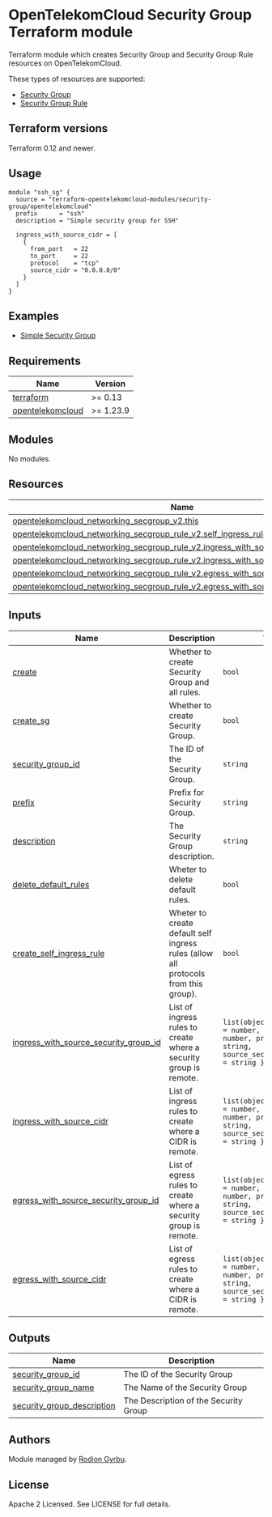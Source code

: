 # OpenTelekomCloud Security Group Terraform module

Terraform module which creates Security Group and Security Group Rule resources on OpenTelekomCloud.

These types of resources are supported:

* [Security Group](https://registry.terraform.io/providers/opentelekomcloud/opentelekomcloud/latest/docs/resources/networking_secgroup_v2)
* [Security Group Rule](https://registry.terraform.io/providers/opentelekomcloud/opentelekomcloud/latest/docs/resources/networking_secgroup_rule_v2)

## Terraform versions

Terraform 0.12 and newer.

## Usage

```hcl
module "ssh_sg" {
  source = "terraform-opentelekomcloud-modules/security-group/opentelekomcloud"
  prefix      = "ssh"
  description = "Simple security group for SSH"

  ingress_with_source_cidr = [
    {
      from_port   = 22
      to_port     = 22
      protocol    = "tcp"
      source_cidr = "0.0.0.0/0"
    }
  ]
}
```


## Examples

* [Simple Security Group](https://github.com/terraform-opentelekomcloud-modules/terraform-opentelekomcloud-security-group/tree/main/examples/simple-security-group)

## Requirements

| Name                                                                                           | Version   |
| ---------------------------------------------------------------------------------------------- | --------- |
| <a name="requirement_terraform"></a> [terraform](#requirement\_terraform)                      | >= 0.13   |
| <a name="requirement_opentelekomcloud"></a> [opentelekomcloud](#requirement\_opentelekomcloud) | >= 1.23.9 |

## Modules

No modules.

## Resources

| Name                                                                                                                                                                                                              | Type     |
| ----------------------------------------------------------------------------------------------------------------------------------------------------------------------------------------------------------------- | -------- |
| [opentelekomcloud_networking_secgroup_v2.this](https://registry.terraform.io/providers/opentelekomcloud/opentelekomcloud/latest/docs/resources/networking_secgroup_v2)                                            | resource |
| [opentelekomcloud_networking_secgroup_rule_v2.self_ingress_rule](https://registry.terraform.io/providers/opentelekomcloud/opentelekomcloud/latest/docs/resources/networking_secgroup_rule_v2)                     | resource |
| [opentelekomcloud_networking_secgroup_rule_v2.ingress_with_source_security_group_id](https://registry.terraform.io/providers/opentelekomcloud/opentelekomcloud/latest/docs/resources/networking_secgroup_rule_v2) | resource |
| [opentelekomcloud_networking_secgroup_rule_v2.ingress_with_source_cidr](https://registry.terraform.io/providers/opentelekomcloud/opentelekomcloud/latest/docs/resources/networking_secgroup_rule_v2)              | resource |
| [opentelekomcloud_networking_secgroup_rule_v2.egress_with_source_security_group_id](https://registry.terraform.io/providers/opentelekomcloud/opentelekomcloud/latest/docs/resources/networking_secgroup_rule_v2)  | resource |
| [opentelekomcloud_networking_secgroup_rule_v2.egress_with_source_cidr](https://registry.terraform.io/providers/opentelekomcloud/opentelekomcloud/latest/docs/resources/networking_secgroup_rule_v2)               | resource |


## Inputs

| Name                                                                                                                                                   | Description                                                                        | Type                                                                                                           | Default   | Required |
| ------------------------------------------------------------------------------------------------------------------------------------------------------ | ---------------------------------------------------------------------------------- | -------------------------------------------------------------------------------------------------------------- | --------- | :------: |
| <a name="input_create"></a> [create](#input\_create)                                                                                                   | Whether to create Security Group and all rules.                                    | `bool`                                                                                                         | `true`    |    no    |
| <a name="input_create_sg"></a> [create_sg](#input\_create\_sg)                                                                                         | Whether to create Security Group.                                                  | `bool`                                                                                                         | `true`    |    no    |
| <a name="input_security_group_id"></a> [security_group_id](#input\_security\_group\_id)                                                                | The ID of the Security Group.                                                      | `string`                                                                                                       | `""`      |    no    |
| <a name="input_prefix"></a> [prefix](#input\_prefix)                                                                                                   | Prefix for Security Group.                                                         | `string`                                                                                                       | `default` |    no    |
| <a name="input_description"></a> [description](#input\_description)                                                                                    | The Security Group description.                                                    | `string`                                                                                                       | `""`      |    no    |
| <a name="input_delete_default_rules"></a> [delete_default_rules](#input\_delete_\default\_rules)                                                       | Wheter to delete default rules.                                                    | `bool`                                                                                                         | `false`   |    no    |
| <a name="input_create_self_ingress_rule"></a> [create_self_ingress_rule](#input\_create\_self\_ingress\_rule)                                          | Wheter to create default self ingress rules (allow all protocols from this group). | `bool`                                                                                                         | `true`    |    no    |
| <a name="input_ingress_with_source_security_group_id"></a> [ingress_with_source_security_group_id](#input\_ingress\_with\_source\_security\_group\_id) | List of ingress rules to create where a security group is remote.                  | `list(object({ from_port = number, to_port = number, protocol = string, source_security_group_id = string }))` | `[]`      |    no    |
| <a name="input_ingress_with_source_cidr"></a> [ingress_with_source_cidr](#input\_ingress\_with\_source\_cidr)                                          | List of ingress rules to create where a CIDR is remote.                            | `list(object({ from_port = number, to_port = number, protocol = string, source_security_group_id = string }))` | `[]`      |    no    |
| <a name="input_egress_with_source_security_group_id"></a> [egress_with_source_security_group_id](#input\_egress_with_source_security_group\_id)        | List of egress rules to create where a security group is remote.                   | `list(object({ from_port = number, to_port = number, protocol = string, source_security_group_id = string }))` | `[]`      |    no    |
| <a name="input_egress_with_source_cidr"></a> [egress_with_source_cidr](#input\_egress\_with\_source\_cidr)                                             | List of egress rules to create where a CIDR is remote.                             | `list(object({ from_port = number, to_port = number, protocol = string, source_security_group_id = string }))` | `[]`      |    no    |

## Outputs

| Name                                                                                                                   | Description                           |
| ---------------------------------------------------------------------------------------------------------------------- | ------------------------------------- |
| <a name="output_security_group_id"></a> [security\_group\_id](#output\_security\_group\_id)                            | The ID of the Security Group          |
| <a name="output_security_group_name"></a> [security\_group\_name](#output\_security\_group\_name)                      | The Name of the Security Group        |
| <a name="output_security_group_description"></a> [security\_group\_description](#output\_security\_group\_description) | The Description of the Security Group |


## Authors

Module managed by [Rodion Gyrbu](https://github.com/lego963).

## License

Apache 2 Licensed. See LICENSE for full details.
